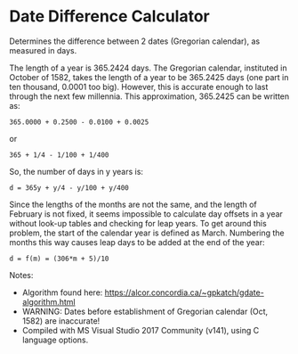 # Date Difference Calculator
 
Determines the difference between 2 dates (Gregorian calendar), as measured in days.

The length of a year is 365.2424 days. The Gregorian calendar, instituted in October of 1582, takes the length of a year to be 365.2425 days (one part in ten thousand, 0.0001 too big). However, this is accurate enough to last through the next few millennia. This approximation, 365.2425 can be written as:
```text
365.0000 + 0.2500 - 0.0100 + 0.0025 
```
  or
```text
365 + 1/4 - 1/100 + 1/400
```
So, the number of days in y years is:
```text
d = 365y + y/4 - y/100 + y/400
```
Since the lengths of the months are not the same, and the length of February is not fixed, it seems impossible to calculate day offsets in a year without look-up tables and checking for leap years. To get around this problem, the start of the calendar year is defined as March. Numbering the months this way causes leap days to be added at the end of the year:
```text
d = f(m) = (306*m + 5)/10
```
Notes:
* Algorithm found here: https://alcor.concordia.ca/~gpkatch/gdate-algorithm.html
* WARNING: Dates before establishment of Gregorian calendar (Oct, 1582) are inaccurate!
* Compiled with MS Visual Studio 2017 Community (v141), using C language options.
